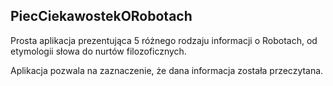 PiecCiekawostekORobotach
------------------------

Prosta aplikacja prezentująca 5 różnego rodzaju informacji o Robotach, od etymologii słowa do nurtów filozoficznych.

Aplikacja pozwala na zaznaczenie, że dana informacja została przeczytana.

~~~ More to come ~~~
